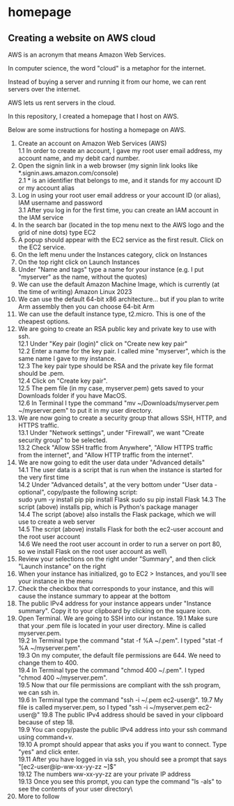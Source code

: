 # homepage

## Creating a website on AWS cloud

AWS is an acronym that means Amazon Web Services.

In computer science, the word "cloud" is a metaphor for the internet.

Instead of buying a server and running it from our home, we can rent servers over the internet.

AWS lets us rent servers in the cloud.

In this repository, I created a homepage that I host on AWS.

Below are some instructions for hosting a homepage on AWS.

1. Create an account on Amazon Web Services (AWS)\
1.1 In order to create an account, I gave my root user email address, my account name, and my debit card number.
2. Open the signin link in a web browser (my signin link looks like *.signin.aws.amazon.com/console)\
2.1 * is an identifier that belongs to me, and it stands for my account ID or my account alias
3. Log in using your root user email address or your account ID (or alias), IAM username and password\
3.1 After you log in for the first time, you can create an IAM account in the IAM service
4. In the search bar (located in the top menu next to the AWS logo and the grid of nine dots) type EC2
5. A popup should appear with the EC2 service as the first result. Click on the EC2 service.
6. On the left menu under the Instances category, click on Instances
7. On the top right click on Launch Instances
8. Under "Name and tags" type a name for your instance (e.g. I put "myserver" as the name, without the quotes)
9. We can use the default Amazon Machine Image, which is currently (at the time of writing) Amazon Linux 2023
10. We can use the default 64-bit x86 architecture... but if you plan to write Arm assembly then you can choose 64-bit Arm
11. We can use the default instance type, t2.micro. This is one of the cheapest options.
12. We are going to create an RSA public key and private key to use with ssh.\
12.1 Under "Key pair (login)" click on "Create new key pair"\
12.2 Enter a name for the key pair. I called mine "myserver", which is the same name I gave to my instance.\
12.3 The key pair type should be RSA and the private key file format should be .pem.\
12.4 Click on "Create key pair".\
12.5 The pem file (in my case, myserver.pem) gets saved to your Downloads folder if you have MacOS.\
12.6 In Terminal I type the command "mv ~/Downloads/myserver.pem ~/myserver.pem" to put it in my user directory.
13. We are now going to create a security group that allows SSH, HTTP, and HTTPS traffic.\
13.1 Under "Network settings", under "Firewall", we want "Create security group" to be selected.\
13.2 Check "Allow SSH traffic from Anywhere", "Allow HTTPS traffic from the internet", and "Allow HTTP traffic from the internet".
14. We are now going to edit the user data under "Advanced details"\
14.1 The user data is a script that is run when the instance is started for the very first time\
14.2 Under "Advanced details", at the very bottom under "User data - optional", copy/paste the following script:\
    sudo yum -y install pip
    pip install Flask
    sudo su
    pip install Flask
14.3 The script (above) installs pip, which is Python's package manager\
14.4 The script (above) also installs the Flask package, which we will use to create a web server\
14.5 The script (above) installs Flask for both the ec2-user account and the root user account\
14.6 We need the root user account in order to run a server on port 80, so we install Flask on the root user account as well\
15. Review your selections on the right under "Summary", and then click "Launch instance" on the right
16. When your instance has initialized, go to EC2 > Instances, and you'll see your instance in the menu
17. Check the checkbox that corresponds to your instance, and this will cause the instance summary to appear at the bottom
18. The public IPv4 address for your instance appears under "Instance summary". Copy it to your clipboard by clicking on the square icon.
19. Open Terminal. We are going to SSH into our instance.
19.1 Make sure that your .pem file is located in your user directory. Mine is called myserver.pem.\
19.2 In Terminal type the command "stat -f %A ~/<filename>.pem". I typed "stat -f %A ~/myserver.pem".\
19.3 On my computer, the default file permissions are 644. We need to change them to 400.\
19.4 In Terminal type the command "chmod 400 ~/<filename>.pem". I typed "chmod 400 ~/myserver.pem".\
19.5 Now that our file permissions are compliant with the ssh program, we can ssh in.\
19.6 In Terminal type the command "ssh -i ~/<filename>.pem ec2-user@<public-ipv4-address>".
19.7 My file is called myserver.pem, so I typed "ssh -i ~/myserver.pem ec2-user@<public-ipv4-address>"
19.8 The public IPv4 address should be saved in your clipboard because of step 18.\
19.9 You can copy/paste the public IPv4 address into your ssh command using command+v.\
19.10 A prompt should appear that asks you if you want to connect. Type "yes" and click enter.\
19.11 After you have logged in via ssh, you should see a prompt that says "[ec2-user@ip-ww-xx-yy-zz ~]$"\
19.12 The numbers ww-xx-yy-zz are your private IP address\
19.13 Once you see this prompt, you can type the command "ls -als" to see the contents of your user directory\
20. More to follow
